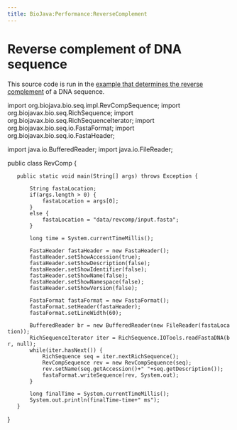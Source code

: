 ```yaml
---
title: BioJava:Performance:ReverseComplement
---
```


Reverse complement of DNA sequence
==================================

This source code is run in the [example that determines the reverse
complement](BioJava:Performance "wikilink") of a DNA sequence.

<java> import org.biojava.bio.seq.impl.RevCompSequence; import
org.biojavax.bio.seq.RichSequence; import
org.biojavax.bio.seq.RichSequenceIterator; import
org.biojavax.bio.seq.io.FastaFormat; import
org.biojavax.bio.seq.io.FastaHeader;

import java.io.BufferedReader; import java.io.FileReader;

public class RevComp {

`   public static void main(String[] args) throws Exception {`  
`   `  
`       String fastaLocation;`  
`       if(args.length > 0) {`  
`           fastaLocation = args[0];`  
`       }`  
`       else {`  
`           fastaLocation = "data/revcomp/input.fasta";`  
`       }`  
`       `  
`       long time = System.currentTimeMillis();`  
`       `  
`       FastaHeader fastaHeader = new FastaHeader();`  
`       fastaHeader.setShowAccession(true);`  
`       fastaHeader.setShowDescription(false);`  
`       fastaHeader.setShowIdentifier(false);`  
`       fastaHeader.setShowName(false);`  
`       fastaHeader.setShowNamespace(false);`  
`       fastaHeader.setShowVersion(false);`

`       FastaFormat fastaFormat = new FastaFormat();`  
`       fastaFormat.setHeader(fastaHeader);`  
`       fastaFormat.setLineWidth(60);`

`       BufferedReader br = new BufferedReader(new FileReader(fastaLocation));`  
`       RichSequenceIterator iter = RichSequence.IOTools.readFastaDNA(br, null);`  
`       while(iter.hasNext()) {`  
`           RichSequence seq = iter.nextRichSequence();`  
`           RevCompSequence rev = new RevCompSequence(seq);`  
`           rev.setName(seq.getAccession()+" "+seq.getDescription());`  
`           fastaFormat.writeSequence(rev, System.out);`  
`       }`  
`       `  
`       long finalTime = System.currentTimeMillis();`  
`       System.out.println(finalTime-time+" ms");`  
`   }`

}

</java>
